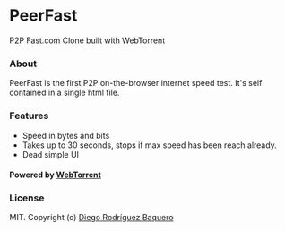 # PeerFast

P2P Fast.com Clone built with WebTorrent

### About

PeerFast is the first P2P on-the-browser internet speed test. It's self contained in a single html file.

### Features

- Speed in bytes and bits
- Takes up to 30 seconds, stops if max speed has been reach already.
- Dead simple UI

#### Powered by [WebTorrent](https://github.com/webtorrent/webtorrent/)

### License
MIT. Copyright (c) [Diego Rodríguez Baquero](http://diegorbaquero.com)
